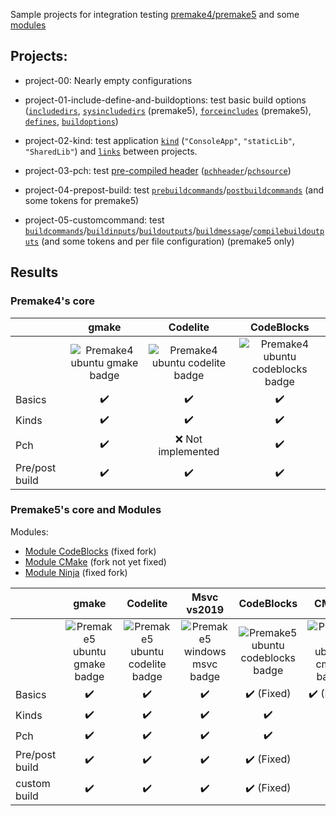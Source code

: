 Sample projects for integration testing [premake4/premake5](https://premake.github.io/) and some [modules](https://premake.github.io/community/modules)

## Projects:

- project-00:
Nearly empty configurations

- project-01-include-define-and-buildoptions:
test basic build options ([`includedirs`](https://premake.github.io/docs/includedirs), [`sysincludedirs`](https://premake.github.io/docs/sysincludedirs) (premake5), [`forceincludes`](https://premake.github.io/docs/forceincludes) (premake5), [`defines`](https://premake.github.io/docs/defines), [`buildoptions`](https://premake.github.io/docs/buildoptions))

- project-02-kind:
test application [`kind`](https://premake.github.io/docs/kind) (`"ConsoleApp"`, `"staticLib"`, `"SharedLib"`) and [`links`](https://premake.github.io/docs/links) between projects.

- project-03-pch:
test [pre-compiled header](https://premake.github.io/docs/Precompiled-Headers) ([`pchheader`](https://premake.github.io/docs/pchheader)/[`pchsource`](https://premake.github.io/docs/pchsource))

- project-04-prepost-build:
test [`prebuildcommands`](https://premake.github.io/docs/prebuildcommands)/[`postbuildcommands`](https://premake.github.io/docs/postbuildcommands) (and some tokens for premake5)

- project-05-customcommand:
test [`buildcommands`](https://premake.github.io/docs/buildcommands)/[`buildinputs`](https://premake.github.io/docs/buildinputs)/[`buildoutputs`](https://premake.github.io/docs/buildoutputs)/[`buildmessage`](https://premake.github.io/docs/buildmessage)/[`compilebuildoutputs`](https://premake.github.io/docs/compilebuildoutputs) (and some tokens and per file configuration) (premake5 only)

## Results

### Premake4's core

||gmake|Codelite|CodeBlocks|
|:---|:---:|:---:|:---:|
||![Premake4 ubuntu gmake badge](https://github.com/Jarod42/premake-sample-projects/workflows/premake4-ubuntu-gmake/badge.svg)|![Premake4 ubuntu codelite badge](https://github.com/Jarod42/premake-sample-projects/workflows/premake4-ubuntu-codelite/badge.svg)|![Premake4 ubuntu codeblocks badge](https://github.com/Jarod42/premake-sample-projects/workflows/premake4-ubuntu-codeblocks/badge.svg)|
|Basics| :heavy_check_mark: |:heavy_check_mark:|:heavy_check_mark:|
|Kinds|:heavy_check_mark:|:heavy_check_mark:|:heavy_check_mark:|
|Pch|:heavy_check_mark:|:x: Not implemented|:heavy_check_mark:|
|Pre/post build|:heavy_check_mark:|:heavy_check_mark:|:heavy_check_mark:|

### Premake5's core and Modules

Modules:
- [Module CodeBlocks](https://github.com/Jarod42/premake-codeblocks) (fixed fork)
- [Module CMake](https://github.com/Jarod42/premake-cmake) (fork not yet fixed)
- [Module Ninja](https://github.com/Jarod42/premake-ninja) (fixed fork)

||gmake|Codelite|Msvc vs2019|CodeBlocks|CMake|Ninja|
|:---|:---:|:---:|:---:|:---:|:---:|:---:|
||![Premake5 ubuntu gmake badge](https://github.com/Jarod42/premake-sample-projects/workflows/premake5-ubuntu-gmake/badge.svg)|![Premake5 ubuntu codelite badge](https://github.com/Jarod42/premake-sample-projects/workflows/premake5-ubuntu-codelite/badge.svg)|![Premake5 windows msvc badge](https://github.com/Jarod42/premake-sample-projects/workflows/premake5-windows-msvc/badge.svg)|![Premake5 ubuntu codeblocks badge](https://github.com/Jarod42/premake-sample-projects/workflows/premake5-ubuntu-codeblocks/badge.svg)|![Premake5 ubuntu cmake badge](https://github.com/Jarod42/premake-sample-projects/workflows/premake5-ubuntu-cmake/badge.svg)|![Premake5 ubuntu ninja badge](https://github.com/Jarod42/premake-sample-projects/workflows/premake5-ubuntu-ninja/badge.svg)|
|Basics|:heavy_check_mark:|:heavy_check_mark:|:heavy_check_mark:|:heavy_check_mark: (Fixed)|:heavy_check_mark: (Fixed)|:heavy_check_mark: (Fixed)|
|Kinds|:heavy_check_mark:|:heavy_check_mark:|:heavy_check_mark:|:heavy_check_mark:|:x:|:heavy_check_mark:|
|Pch|:heavy_check_mark:|:heavy_check_mark:|:heavy_check_mark:|:heavy_check_mark:|:heavy_check_mark:|:heavy_check_mark: (Fixed)|
|Pre/post build|:heavy_check_mark:|:heavy_check_mark:|:heavy_check_mark:|:heavy_check_mark: (Fixed)|:x:|:heavy_check_mark: (Fixed)|
|custom build|:heavy_check_mark:|:heavy_check_mark:|:heavy_check_mark:|:heavy_check_mark: (Fixed)|:x:|:heavy_check_mark: (Fixed)|

